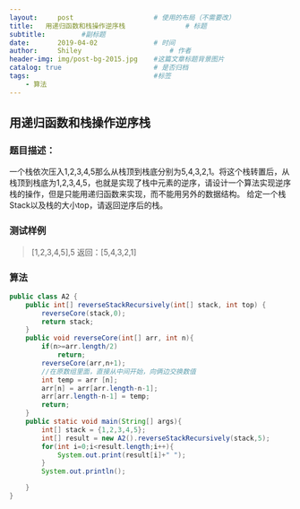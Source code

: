 ```yaml
---
layout:     post   				    # 使用的布局（不需要改）
title:   用递归函数和栈操作逆序栈 				# 标题 
subtitle:         #副标题
date:       2019-04-02 				# 时间
author:     Shiley 						# 作者
header-img: img/post-bg-2015.jpg 	#这篇文章标题背景图片
catalog: true 						# 是否归档
tags:								#标签
    - 算法
---
```

## 用递归函数和栈操作逆序栈
### 题目描述：
一个栈依次压入1,2,3,4,5那么从栈顶到栈底分别为5,4,3,2,1。将这个栈转置后，从栈顶到栈底为1,2,3,4,5，也就是实现了栈中元素的逆序，请设计一个算法实现逆序栈的操作，但是只能用递归函数来实现，而不能用另外的数据结构。
给定一个栈Stack以及栈的大小top，请返回逆序后的栈。
### 测试样例
> [1,2,3,4,5],5
> 返回：[5,4,3,2,1]

### 算法
```java
public class A2 {
    public int[] reverseStackRecursively(int[] stack, int top) {
        reverseCore(stack,0);
        return stack;
    }
    public void reverseCore(int[] arr, int n){
        if(n>=arr.length/2)
            return;
        reverseCore(arr,n+1);
        //在原数组里面，直接从中间开始，向俩边交换数值
        int temp = arr [n];
        arr[n] = arr[arr.length-n-1];
        arr[arr.length-n-1] = temp;
        return;
    }
    public static void main(String[] args){
        int[] stack = {1,2,3,4,5};
        int[] result = new A2().reverseStackRecursively(stack,5);
        for(int i=0;i<result.length;i++){
            System.out.print(result[i]+" ");
        }
        System.out.println();

    }
}
```
